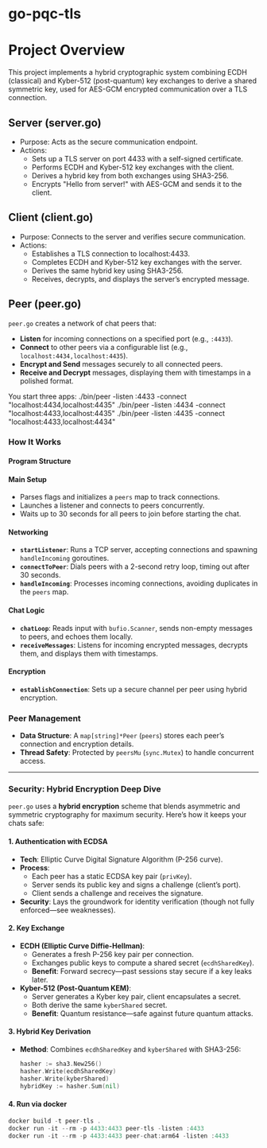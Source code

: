 # go-pqc-tls

# Project Overview

This project implements a hybrid cryptographic system combining ECDH (classical) and Kyber-512 (post-quantum) key exchanges to derive a shared symmetric key, used for AES-GCM encrypted communication over a TLS connection.


## Server (server.go)
- Purpose: Acts as the secure communication endpoint.
- Actions:
  - Sets up a TLS server on port 4433 with a self-signed certificate.
  - Performs ECDH and Kyber-512 key exchanges with the client.
  - Derives a hybrid key from both exchanges using SHA3-256.
  - Encrypts "Hello from server!" with AES-GCM and sends it to the client.


## Client (client.go)
- Purpose: Connects to the server and verifies secure communication.
- Actions:
  - Establishes a TLS connection to localhost:4433.
  - Completes ECDH and Kyber-512 key exchanges with the server.
  - Derives the same hybrid key using SHA3-256.
  - Receives, decrypts, and displays the server’s encrypted message.


## Peer (peer.go)

`peer.go` creates a network of chat peers that:
- **Listen** for incoming connections on a specified port (e.g., `:4433`).
- **Connect** to other peers via a configurable list (e.g., `localhost:4434,localhost:4435`).
- **Encrypt and Send** messages securely to all connected peers.
- **Receive and Decrypt** messages, displaying them with timestamps in a polished format.

You start three apps:
./bin/peer -listen :4433 -connect "localhost:4434,localhost:4435"
./bin/peer -listen :4434 -connect "localhost:4433,localhost:4435"
./bin/peer -listen :4435 -connect "localhost:4433,localhost:4434"


### How It Works

#### Program Structure

#### Main Setup
- Parses flags and initializes a `peers` map to track connections.
- Launches a listener and connects to peers concurrently.
- Waits up to 30 seconds for all peers to join before starting the chat.

#### Networking
- **`startListener`**: Runs a TCP server, accepting connections and spawning `handleIncoming` goroutines.
- **`connectToPeer`**: Dials peers with a 2-second retry loop, timing out after 30 seconds.
- **`handleIncoming`**: Processes incoming connections, avoiding duplicates in the `peers` map.

#### Chat Logic
- **`chatLoop`**: Reads input with `bufio.Scanner`, sends non-empty messages to peers, and echoes them locally.
- **`receiveMessages`**: Listens for incoming encrypted messages, decrypts them, and displays them with timestamps.

#### Encryption
- **`establishConnection`**: Sets up a secure channel per peer using hybrid encryption.

### Peer Management

- **Data Structure**: A `map[string]*Peer` (`peers`) stores each peer’s connection and encryption details.
- **Thread Safety**: Protected by `peersMu` (`sync.Mutex`) to handle concurrent access.

---

### Security: Hybrid Encryption Deep Dive

`peer.go` uses a **hybrid encryption** scheme that blends asymmetric and symmetric cryptography for maximum security. Here’s how it keeps your chats safe:

#### 1. Authentication with ECDSA
- **Tech**: Elliptic Curve Digital Signature Algorithm (P-256 curve).
- **Process**:
  - Each peer has a static ECDSA key pair (`privKey`).
  - Server sends its public key and signs a challenge (client’s port).
  - Client sends a challenge and receives the signature.
- **Security**: Lays the groundwork for identity verification (though not fully enforced—see weaknesses).

#### 2. Key Exchange
- **ECDH (Elliptic Curve Diffie-Hellman)**:
  - Generates a fresh P-256 key pair per connection.
  - Exchanges public keys to compute a shared secret (`ecdhSharedKey`).
  - **Benefit**: Forward secrecy—past sessions stay secure if a key leaks later.
- **Kyber-512 (Post-Quantum KEM)**:
  - Server generates a Kyber key pair, client encapsulates a secret.
  - Both derive the same `kyberShared` secret.
  - **Benefit**: Quantum resistance—safe against future quantum attacks.

#### 3. Hybrid Key Derivation
- **Method**: Combines `ecdhSharedKey` and `kyberShared` with SHA3-256:
  ```go
  hasher := sha3.New256()
  hasher.Write(ecdhSharedKey)
  hasher.Write(kyberShared)
  hybridKey := hasher.Sum(nil)


#### 4. Run via docker
  ```go
  docker build -t peer-tls .
  docker run -it --rm -p 4433:4433 peer-tls -listen :4433
  docker run -it --rm -p 4433:4433 peer-chat:arm64 -listen :4433